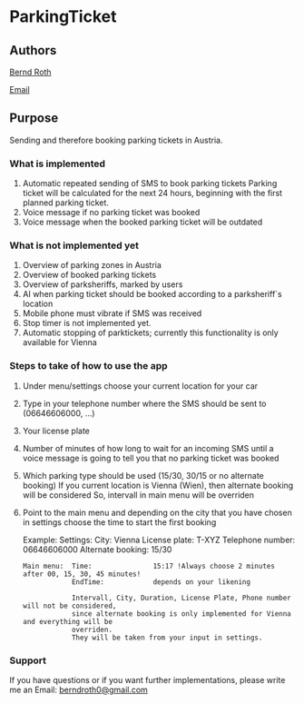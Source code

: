 # ParkingTicket
## Authors
[Bernd Roth](https://github.com/bernd-roth/ParkingTicket)

[Email](berndroth0@gmail.com)

## Purpose
Sending and therefore booking parking tickets in Austria.

### What is implemented
1. Automatic repeated sending of SMS to book parking tickets
   Parking ticket will be calculated for the next 24 hours, beginning with the first planned
   parking ticket.
2. Voice message if no parking ticket was booked
3. Voice message when the booked parking ticket will be outdated

### What is not implemented yet
1. Overview of parking zones in Austria
2. Overview of booked parking tickets
3. Overview of parksheriffs, marked by users
4. AI when parking ticket should be booked according to a parksheriff`s location
5. Mobile phone must vibrate if SMS was received
6. Stop timer is not implemented yet.
7. Automatic stopping of parktickets; currently this functionality is only available for Vienna

### Steps to take of how to use the app
1.  Under menu/settings choose your current location for your car
2.  Type in your telephone number where the SMS should be sent to (06646606000, ...)
3.  Your license plate
4.  Number of minutes of how long to wait for an incoming SMS until a voice message is going to tell
    you that no parking ticket was booked
5.  Which parking type should be used (15/30, 30/15 or no alternate booking)
    If you current location is Vienna (Wien), then alternate booking will be considered
    So, intervall in main menu will be overriden
6.  Point to the main menu and depending on the city that you have chosen in settings choose the
    time to start the first booking
    
    Example: 
        Settings:   City:               Vienna
                    License plate:      T-XYZ
                    Telephone number:   06646606000
                    Alternate booking:  15/30
    
        Main menu:  Time:               15:17 !Always choose 2 minutes after 00, 15, 30, 45 minutes!
                    EndTime:            depends on your likening
    
                    Intervall, City, Duration, License Plate, Phone number will not be considered,
                    since alternate booking is only implemented for Vienna and everything will be
                    overriden.
                    They will be taken from your input in settings.

### Support
If you have questions or if you want further implementations,
please write me an Email: berndroth0@gmail.com